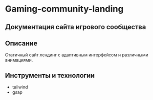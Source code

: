 # Gaming-community-landing
## Документация сайта игрового сообщества

## Описание
Статичный сайт лендинг с адаптивным интерфейсом и различными анимациями.

## Инструменты и технологии
 - tailwind
 - gsap

 
